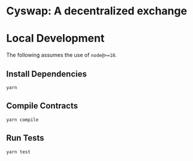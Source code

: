# Cyswap: A decentralized exchange

# Local Development

The following assumes the use of `node@>=10`.

## Install Dependencies

`yarn`

## Compile Contracts

`yarn compile`

## Run Tests

`yarn test`